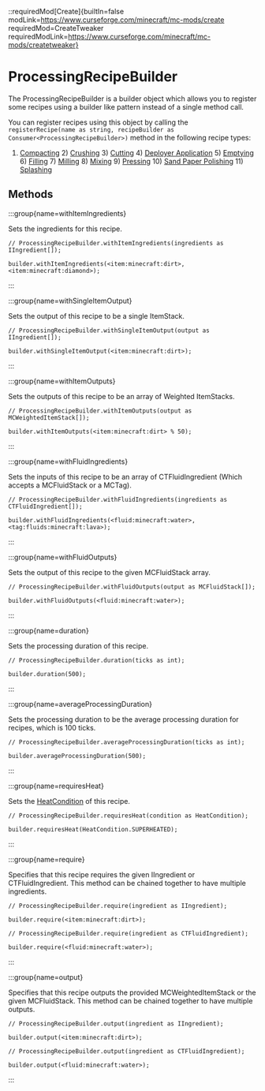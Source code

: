 ::requiredMod[Create]{builtIn=false modLink=https://www.curseforge.com/minecraft/mc-mods/create requiredMod=CreateTweaker requiredModLink=https://www.curseforge.com/minecraft/mc-mods/createtweaker}

# ProcessingRecipeBuilder

The ProcessingRecipeBuilder is a builder object which allows you to register some recipes using a builder like pattern instead of a single method call.

You can register recipes using this object by calling the `registerRecipe(name as string, recipeBuilder as Consumer<ProcessingRecipeBuilder>)` method in the following recipe types:

1) [Compacting](/mods/Create/Compacting) 2) [Crushing](/mods/Create/Crushing) 3) [Cutting](/mods/Create/Cutting) 4) [Deployer Application](/mods/Create/DeployerApplication) 5) [Emptying](/mods/Create/Emptying) 6) [Filling](/mods/Create/Filling) 7) [Milling](/mods/Create/Milling) 8) [Mixing](/mods/Create/Mixing) 9) [Pressing](/mods/Create/Pressing) 10) [Sand Paper Polishing](/mods/Create/SandPaperPolishing) 11) [Splashing](/mods/Create/Splashing)

## Methods

:::group{name=withItemIngredients}

Sets the ingredients for this recipe.

```zenscript
// ProcessingRecipeBuilder.withItemIngredients(ingredients as IIngredient[]);

builder.withItemIngredients(<item:minecraft:dirt>, <item:minecraft:diamond>);
```
:::

:::group{name=withSingleItemOutput}

Sets the output of this recipe to be a single ItemStack.

```zenscript
// ProcessingRecipeBuilder.withSingleItemOutput(output as IIngredient[]);

builder.withSingleItemOutput(<item:minecraft:dirt>);
```
:::

:::group{name=withItemOutputs}

Sets the outputs of this recipe to be an array of Weighted ItemStacks.

```zenscript
// ProcessingRecipeBuilder.withItemOutputs(output as MCWeightedItemStack[]);

builder.withItemOutputs(<item:minecraft:dirt> % 50);
```
:::

:::group{name=withFluidIngredients}

Sets the inputs of this recipe to be an array of CTFluidIngredient (Which accepts a MCFluidStack or a MCTag<MCFluid>).

```zenscript
// ProcessingRecipeBuilder.withFluidIngredients(ingredients as CTFluidIngredient[]);

builder.withFluidIngredients(<fluid:minecraft:water>, <tag:fluids:minecraft:lava>);
```
:::

:::group{name=withFluidOutputs}

Sets the output of this recipe to the given MCFluidStack array.

```zenscript
// ProcessingRecipeBuilder.withFluidOutputs(output as MCFluidStack[]);

builder.withFluidOutputs(<fluid:minecraft:water>);
```
:::

:::group{name=duration}

Sets the processing duration of this recipe.

```zenscript
// ProcessingRecipeBuilder.duration(ticks as int);

builder.duration(500);
```
:::

:::group{name=averageProcessingDuration}

Sets the processing duration to be the average processing duration for recipes, which is 100 ticks.

```zenscript
// ProcessingRecipeBuilder.averageProcessingDuration(ticks as int);

builder.averageProcessingDuration(500);
```
:::

:::group{name=requiresHeat}

Sets the [HeatCondition](HeatCondition) of this recipe.

```zenscript
// ProcessingRecipeBuilder.requiresHeat(condition as HeatCondition);

builder.requiresHeat(HeatCondition.SUPERHEATED);
```
:::

:::group{name=require}

Specifies that this recipe requires the given IIngredient or CTFluidIngredient. This method can be chained together to have multiple ingredients.

```zenscript
// ProcessingRecipeBuilder.require(ingredient as IIngredient);

builder.require(<item:minecraft:dirt>);
```

```zenscript
// ProcessingRecipeBuilder.require(ingredient as CTFluidIngredient);

builder.require(<fluid:minecraft:water>);
```
:::

:::group{name=output}

Specifies that this recipe outputs the provided MCWeightedItemStack or the given MCFluidStack. This method can be chained together to have multiple outputs.

```zenscript
// ProcessingRecipeBuilder.output(ingredient as IIngredient);

builder.output(<item:minecraft:dirt>);
```

```zenscript
// ProcessingRecipeBuilder.output(ingredient as CTFluidIngredient);

builder.output(<fluid:minecraft:water>);
```
:::